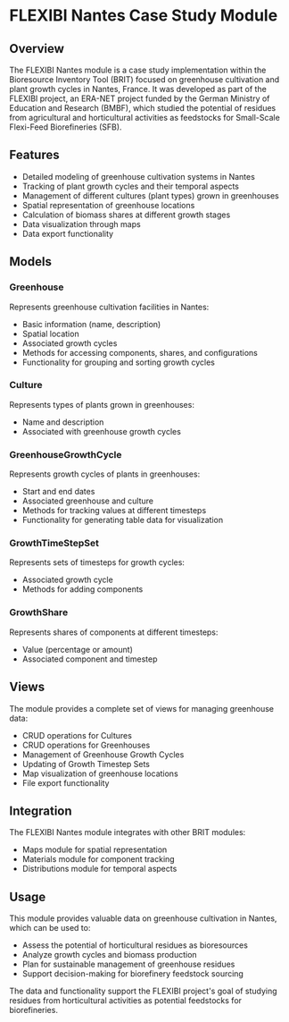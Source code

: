 # FLEXIBI Nantes Case Study Module

## Overview
The FLEXIBI Nantes module is a case study implementation within the Bioresource Inventory Tool (BRIT) focused on greenhouse cultivation and plant growth cycles in Nantes, France. It was developed as part of the FLEXIBI project, an ERA-NET project funded by the German Ministry of Education and Research (BMBF), which studied the potential of residues from agricultural and horticultural activities as feedstocks for Small-Scale Flexi-Feed Biorefineries (SFB).

## Features
- Detailed modeling of greenhouse cultivation systems in Nantes
- Tracking of plant growth cycles and their temporal aspects
- Management of different cultures (plant types) grown in greenhouses
- Spatial representation of greenhouse locations
- Calculation of biomass shares at different growth stages
- Data visualization through maps
- Data export functionality

## Models

### Greenhouse
Represents greenhouse cultivation facilities in Nantes:
- Basic information (name, description)
- Spatial location
- Associated growth cycles
- Methods for accessing components, shares, and configurations
- Functionality for grouping and sorting growth cycles

### Culture
Represents types of plants grown in greenhouses:
- Name and description
- Associated with greenhouse growth cycles

### GreenhouseGrowthCycle
Represents growth cycles of plants in greenhouses:
- Start and end dates
- Associated greenhouse and culture
- Methods for tracking values at different timesteps
- Functionality for generating table data for visualization

### GrowthTimeStepSet
Represents sets of timesteps for growth cycles:
- Associated growth cycle
- Methods for adding components

### GrowthShare
Represents shares of components at different timesteps:
- Value (percentage or amount)
- Associated component and timestep

## Views
The module provides a complete set of views for managing greenhouse data:
- CRUD operations for Cultures
- CRUD operations for Greenhouses
- Management of Greenhouse Growth Cycles
- Updating of Growth Timestep Sets
- Map visualization of greenhouse locations
- File export functionality

## Integration
The FLEXIBI Nantes module integrates with other BRIT modules:
- Maps module for spatial representation
- Materials module for component tracking
- Distributions module for temporal aspects

## Usage
This module provides valuable data on greenhouse cultivation in Nantes, which can be used to:
- Assess the potential of horticultural residues as bioresources
- Analyze growth cycles and biomass production
- Plan for sustainable management of greenhouse residues
- Support decision-making for biorefinery feedstock sourcing

The data and functionality support the FLEXIBI project's goal of studying residues from horticultural activities as potential feedstocks for biorefineries.